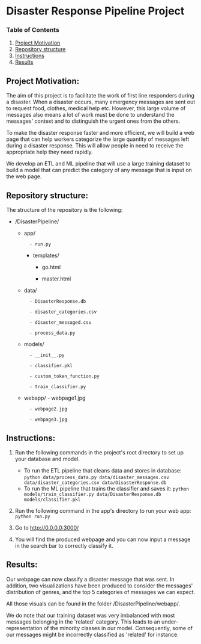 # Disaster Response Pipeline Project

### Table of Contents

1. [Project Motivation](#motivation)
2. [Repository structure](#structure)
3. [Instructions](#Instructions)
4. [Results](#results)


## Project Motivation: <a name="motivation"></a>
The aim of this project is to facilitate the work of first line responders during a disaster. When a disaster occurs, many emergency messages are sent out to request food, clothes, medical help etc. However, this large volume of messages also means a lot of work must be done to understand the messages' context and to distinguish the urgent ones from the others.

To make the disaster response faster and more efficient, we will build a web page that can help workers categorize the large quantity of messages left during a disaster response. This will allow people in need to receive the appropriate help they need rapidly.

We develop an ETL and ML pipeline that will use a large training dataset to build a model that can predict the category of any message that is input on the web page.

## Repository structure: <a name="structure"></a>
The structure of the repository is the following:

- /DisasterPipeline/

    - app/
    
            - run.py
            
         - templates/
         
            - go.html
            
            - master.html
 
 
    - data/
    
            - DisasterResponse.db
            
            - disaster_categories.csv
            
            - disaster_messaged.csv
            
            - process_data.py


    - models/
    
            - __init__.py
            
            - classifier.pkl
            
            - custom_token_function.py
            
            - train_classifier.py
            
            
    - webapp/
            - webpage1.jpg
            
            - webpage2.jpg
            
            - webpage3.jpg
        

## Instructions: <a name="Instructions"></a>
1. Run the following commands in the project's root directory to set up your database and model.

    - To run the ETL pipeline that cleans data and stores in database:
        `python data/process_data.py data/disaster_messages.csv data/disaster_categories.csv data/DisasterResponse.db`
    - To run the ML pipeline that trains the classifier and saves it:
        `python models/train_classifier.py data/DisasterResponse.db models/classifier.pkl`

2. Run the following command in the app's directory to run your web app:
    `python run.py`

3. Go to http://0.0.0.0:3000/

4. You will find the produced webpage and you can now input a message in the search bar to correctly classify it.


## Results: <a name="results"></a>
Our webpage can now classify a disaster message that was sent. In addition, two visualizations have been produced to consider the messages' distribution of genres, and the top 5 categories of messages we can expect.

All those visuals can be found in the folder /DisasterPipeline/webapp/.

We do note that our training dataset was very imbalanced with most messages belonging in the 'related' category. This leads to an under-representation of the minority classes in our model. Consequently, some of our messages might be incorrectly classified as 'related' for instance.